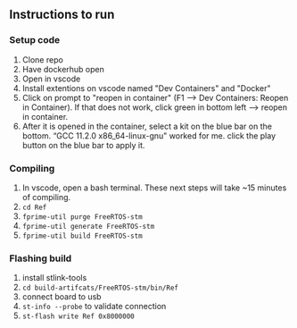 ## Instructions to run

### Setup code
1. Clone repo
2. Have dockerhub open
3. Open in vscode
4. Install extentions on vscode named "Dev Containers" and "Docker"
5. Click on prompt to "reopen in container" (F1 --> Dev Containers: Reopen in Container). If that does not work, click green in bottom left --> reopen in container.
6. After it is opened in the container, select a kit on the blue bar on the bottom. “GCC 11.2.0 x86_64-linux-gnu" worked for me. click the play button on the blue bar to apply it.

### Compiling
1. In vscode, open a bash terminal. These next steps will take ~15 minutes of compiling.
2. `cd Ref`
3. `fprime-util purge FreeRTOS-stm`
4. `fprime-util generate FreeRTOS-stm`
5. `fprime-util build FreeRTOS-stm`

### Flashing build
1. install stlink-tools
2. `cd build-artifcats/FreeRTOS-stm/bin/Ref`
3. connect board to usb
4. `st-info --probe` to validate connection
5. `st-flash write Ref 0x8000000`
